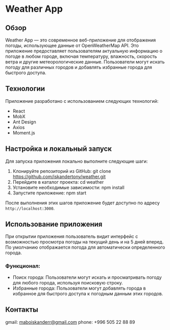 # Weather App

## Обзор

Weather App — это современное веб-приложение для отображения погоды, использующее данные от OpenWeatherMap API. Это приложение предоставляет пользователям актуальную информацию о погоде в любом городе, включая температуру, влажность, скорость ветра и другие метеорологические данные. Пользователи могут искать погоду для различных городов и добавлять избранные города для быстрого доступа.

## Технологии

Приложение разработано с использованием следующих технологий:

- React
- MobX
- Ant Design
- Axios
- Moment.js

## Настройка и локальный запуск

Для запуска приложения локально выполните следующие шаги:

1. Клонируйте репозиторий из GitHub:
   git clone https://github.com/iskandertony/weather.git
2. Перейдите в каталог проекта:
   cd weather
3. Установите необходимые зависимости:
   npm install
4. Запустите приложение:
   npm start

После выполнения этих шагов приложение будет доступно по адресу `http://localhost:3000`.

## Использование приложения

При открытии приложения пользователь видит интерфейс с возможностью просмотра погоды на текущий день и на 5 дней вперед. По умолчанию отображается погода для автоматически определенного города.

### Функционал:

- Поиск города: Пользователи могут искать и просматривать погоду для любого города, используя поисковую строку.
- Избранные города: Пользователи могут добавлять города в избранное для быстрого доступа к погодным данным этих городов.

## Контакты

gmail: maboiskanderr@gmail.com
phone: +996 505 22 88 89
